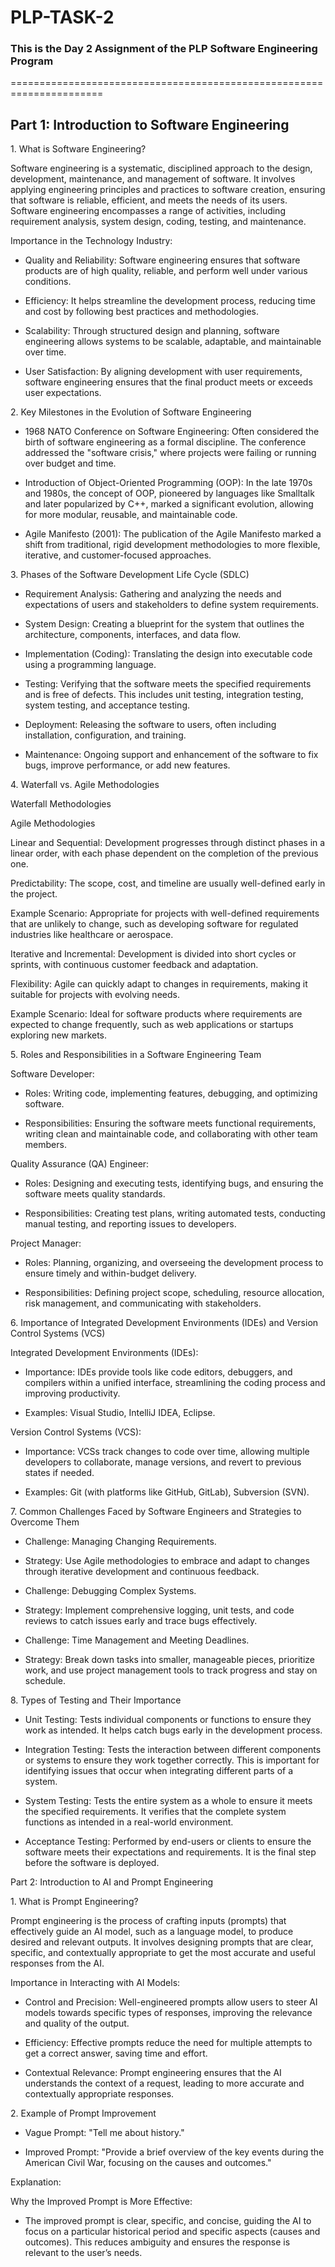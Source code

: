 # PLP-TASK-2
### This is the Day 2 Assignment of the PLP Software Engineering Program
======================================================================
## Part 1: Introduction to Software Engineering

1\. What is Software Engineering?

Software engineering is a systematic, disciplined approach to the design, development, maintenance, and management of software. It involves applying engineering principles and practices to software creation, ensuring that software is reliable, efficient, and meets the needs of its users. Software engineering encompasses a range of activities, including requirement analysis, system design, coding, testing, and maintenance.

Importance in the Technology Industry:

-   Quality and Reliability: Software engineering ensures that software products are of high quality, reliable, and perform well under various conditions.
    
-   Efficiency: It helps streamline the development process, reducing time and cost by following best practices and methodologies.
    
-   Scalability: Through structured design and planning, software engineering allows systems to be scalable, adaptable, and maintainable over time.
    
-   User Satisfaction: By aligning development with user requirements, software engineering ensures that the final product meets or exceeds user expectations.
    

2\. Key Milestones in the Evolution of Software Engineering

-   1968 NATO Conference on Software Engineering: Often considered the birth of software engineering as a formal discipline. The conference addressed the "software crisis," where projects were failing or running over budget and time.
    
-   Introduction of Object-Oriented Programming (OOP): In the late 1970s and 1980s, the concept of OOP, pioneered by languages like Smalltalk and later popularized by C++, marked a significant evolution, allowing for more modular, reusable, and maintainable code.
    
-   Agile Manifesto (2001): The publication of the Agile Manifesto marked a shift from traditional, rigid development methodologies to more flexible, iterative, and customer-focused approaches.
    

3\. Phases of the Software Development Life Cycle (SDLC)

-   Requirement Analysis: Gathering and analyzing the needs and expectations of users and stakeholders to define system requirements.
    
-   System Design: Creating a blueprint for the system that outlines the architecture, components, interfaces, and data flow.
    
-   Implementation (Coding): Translating the design into executable code using a programming language.
    
-   Testing: Verifying that the software meets the specified requirements and is free of defects. This includes unit testing, integration testing, system testing, and acceptance testing.
    
-   Deployment: Releasing the software to users, often including installation, configuration, and training.
    
-   Maintenance: Ongoing support and enhancement of the software to fix bugs, improve performance, or add new features.
    

4\. Waterfall vs. Agile Methodologies

Waterfall Methodologies

Agile Methodologies

Linear and Sequential: Development progresses through distinct phases in a linear order, with each phase dependent on the completion of the previous one.

Predictability: The scope, cost, and timeline are usually well-defined early in the project.

Example Scenario: Appropriate for projects with well-defined requirements that are unlikely to change, such as developing software for regulated industries like healthcare or aerospace.

  

Iterative and Incremental: Development is divided into short cycles or sprints, with continuous customer feedback and adaptation.

Flexibility: Agile can quickly adapt to changes in requirements, making it suitable for projects with evolving needs.

Example Scenario: Ideal for software products where requirements are expected to change frequently, such as web applications or startups exploring new markets.

  

5\. Roles and Responsibilities in a Software Engineering Team

Software Developer:

-   Roles: Writing code, implementing features, debugging, and optimizing software.
    
-   Responsibilities: Ensuring the software meets functional requirements, writing clean and maintainable code, and collaborating with other team members.
    

Quality Assurance (QA) Engineer:

-   Roles: Designing and executing tests, identifying bugs, and ensuring the software meets quality standards.
    
-   Responsibilities: Creating test plans, writing automated tests, conducting manual testing, and reporting issues to developers.
    

Project Manager:

-   Roles: Planning, organizing, and overseeing the development process to ensure timely and within-budget delivery.
    
-   Responsibilities: Defining project scope, scheduling, resource allocation, risk management, and communicating with stakeholders.
    

6\. Importance of Integrated Development Environments (IDEs) and Version Control Systems (VCS)

Integrated Development Environments (IDEs):

-   Importance: IDEs provide tools like code editors, debuggers, and compilers within a unified interface, streamlining the coding process and improving productivity.
    
-   Examples: Visual Studio, IntelliJ IDEA, Eclipse.
    

Version Control Systems (VCS):

-   Importance: VCSs track changes to code over time, allowing multiple developers to collaborate, manage versions, and revert to previous states if needed.
    
-   Examples: Git (with platforms like GitHub, GitLab), Subversion (SVN).
    

7\. Common Challenges Faced by Software Engineers and Strategies to Overcome Them

-   Challenge: Managing Changing Requirements.
    
-   Strategy: Use Agile methodologies to embrace and adapt to changes through iterative development and continuous feedback.
    
-   Challenge: Debugging Complex Systems.
    
-   Strategy: Implement comprehensive logging, unit tests, and code reviews to catch issues early and trace bugs effectively.
    
-   Challenge: Time Management and Meeting Deadlines.
    
-   Strategy: Break down tasks into smaller, manageable pieces, prioritize work, and use project management tools to track progress and stay on schedule.
    

8\. Types of Testing and Their Importance

-   Unit Testing: Tests individual components or functions to ensure they work as intended. It helps catch bugs early in the development process.
    
-   Integration Testing: Tests the interaction between different components or systems to ensure they work together correctly. This is important for identifying issues that occur when integrating different parts of a system.
    
-   System Testing: Tests the entire system as a whole to ensure it meets the specified requirements. It verifies that the complete system functions as intended in a real-world environment.
    
-   Acceptance Testing: Performed by end-users or clients to ensure the software meets their expectations and requirements. It is the final step before the software is deployed.
    

Part 2: Introduction to AI and Prompt Engineering

1\. What is Prompt Engineering?

Prompt engineering is the process of crafting inputs (prompts) that effectively guide an AI model, such as a language model, to produce desired and relevant outputs. It involves designing prompts that are clear, specific, and contextually appropriate to get the most accurate and useful responses from the AI.

Importance in Interacting with AI Models:

-   Control and Precision: Well-engineered prompts allow users to steer AI models towards specific types of responses, improving the relevance and quality of the output.
    
-   Efficiency: Effective prompts reduce the need for multiple attempts to get a correct answer, saving time and effort.
    
-   Contextual Relevance: Prompt engineering ensures that the AI understands the context of a request, leading to more accurate and contextually appropriate responses.
    

2\. Example of Prompt Improvement

-   Vague Prompt: "Tell me about history."
    
-   Improved Prompt: "Provide a brief overview of the key events during the American Civil War, focusing on the causes and outcomes."
    

Explanation:

Why the Improved Prompt is More Effective:

-   The improved prompt is clear, specific, and concise, guiding the AI to focus on a particular historical period and specific aspects (causes and outcomes). This reduces ambiguity and ensures the response is relevant to the user’s needs.
